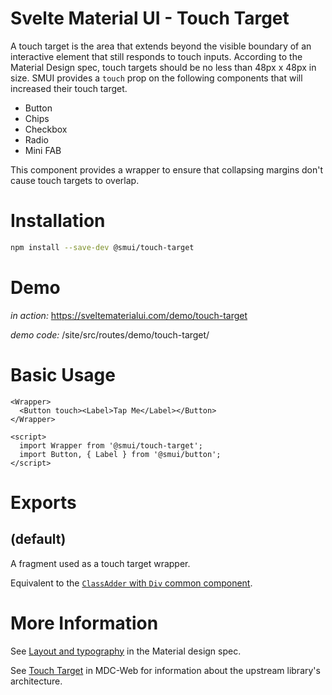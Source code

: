 # Svelte Material UI - Touch Target

A touch target is the area that extends beyond the visible boundary of an interactive element that still responds to touch inputs. According to the Material Design spec, touch targets should be no less than 48px x 48px in size. SMUI provides a `touch` prop on the following components that will increased their touch target.

- Button
- Chips
- Checkbox
- Radio
- Mini FAB

This component provides a wrapper to ensure that collapsing margins don't cause touch targets to overlap.

# Installation

```sh
npm install --save-dev @smui/touch-target
```

# Demo

_in action:_ https://sveltematerialui.com/demo/touch-target

_demo code:_ /site/src/routes/demo/touch-target/

# Basic Usage

```svelte
<Wrapper>
  <Button touch><Label>Tap Me</Label></Button>
</Wrapper>

<script>
  import Wrapper from '@smui/touch-target';
  import Button, { Label } from '@smui/button';
</script>
```

# Exports

## (default)

A fragment used as a touch target wrapper.

Equivalent to the [`ClassAdder` with `Div` common component](/packages/common/README.md#classaddersvelte).

# More Information

See [Layout and typography](https://material.io/design/usability/accessibility.html#layout-and-typography) in the Material design spec.

See [Touch Target](https://github.com/material-components/material-components-web/tree/v10.0.0/packages/mdc-touch-target) in MDC-Web for information about the upstream library's architecture.
